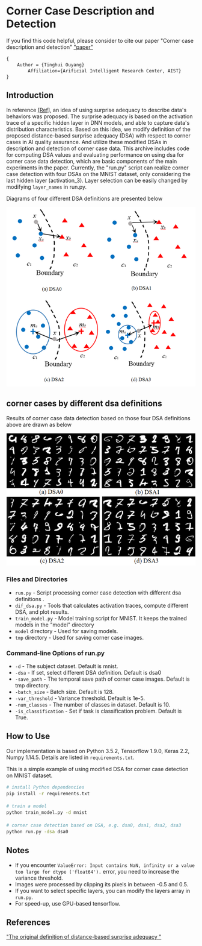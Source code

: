 # Corner Case Description and Detection 

If you find this code helpful, please consider to cite our paper "Corner case description and detection" ["paper"](https://arxiv.org)

```
{
	Author = {Tinghui Ouyang}
        Affiliation={Arificial Intelligent Research Center, AIST}
}  
```

## Introduction

In reference [[Ref]](https://arxiv.org/abs/1808.08444), an idea of using surprise adequacy to describe data's behaviors was proposed. The surprise adequacy is based on the activation trace of a specific hidden layer in DNN models, 
and able to capture data's distribution characteristics. Based on this idea, we modify definition of the proposed distance-based surprise adequacy (DSA) with respect to corner cases in AI quality assurance.
And utilize these modified DSAs in description and detection of corner case data. This archive includes code for computing DSA values and evaluating performance on using dsa for corner case data detection, 
which are basic components of the main experiments in the paper. Currently, the "run.py" script can realize corner case detection with four DSAs on the MNIST dataset, only considering the last hidden layer (activation_3). Layer selection can be easily changed by modifying `layer_names` in run.py.

Diagrams of four different DSA definitions are presented below


![four dsa definitions](images/dsa_definitions.png)

## corner cases by different dsa definitions
Results of corner case data detection based on those four DSA definitions above are drawn as below
 

![corner case](images/corner_case.png)

### Files and Directories

- `run.py` - Script processing corner case detection with different dsa definitions .
- `dif_dsa.py` - Tools that calculates activation traces, compute different DSA, and plot results.
- `train_model.py` - Model training script for MNIST. It keeps the trained models in the "model" directory 
- `model` directory - Used for saving models.
- `tmp` directory - Used for saving corner case images.

### Command-line Options of run.py

- `-d` - The subject dataset. Default is mnist.
- `-dsa` - If set, select different DSA definition. Default is dsa0
- `-save_path` - The temporal save path of corner case images. Default is tmp directory.
- `-batch_size` - Batch size. Default is 128.
- `-var_threshold` - Variance threshold. Default is 1e-5.
- `-num_classes` - The number of classes in dataset. Default is 10.
- `-is_classification` - Set if task is classification problem. Default is True.


## How to Use

Our implementation is based on Python 3.5.2, Tensorflow 1.9.0, Keras 2.2, Numpy 1.14.5. Details are listed in `requirements.txt`.

This is a simple example of using modified DSA for corner case detection on MNIST dataset.

```bash
# install Python dependencies
pip install -r requirements.txt

# train a model
python train_model.py -d mnist

# corner case detection based on DSA, e.g. dsa0, dsa1, dsa2, dsa3
python run.py -dsa dsa0
```

## Notes

- If you encounter `ValueError: Input contains NaN, infinity or a value too large for dtype ('float64').` error, you need to increase the variance threshold.
- Images were processed by clipping its pixels in between -0.5 and 0.5.
- If you want to select specific layers, you can modify the layers array in `run.py`.
- For speed-up, use GPU-based tensorflow.
  
## References

["The original definition of distance-based surprise adequacy "](https://arxiv.org/abs/1808.08444)

